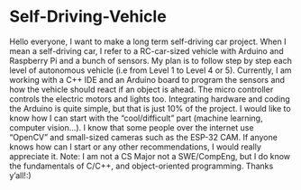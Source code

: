 # Self-Driving-Vehicle
Hello everyone, I want to make a long term self-driving car project. When I mean a self-driving car, I refer to a RC-car-sized vehicle with Arduino and Raspberry Pi and a bunch of sensors. My plan is to follow step by step each level of autonomous vehicle (i.e from Level 1 to Level 4 or 5).  Currently, I am working with a C++ IDE and an Arduino board to program the sensors and how the vehicle should react if an object is ahead. The micro controller controls the electric motors and lights too. Integrating hardware and coding the Arduino is quite simple, but that is just 10% of the project. I would like to know how I can start with the “cool/difficult” part (machine learning, computer vision...).  I know that some people over the internet use “OpenCV” and small-sized cameras such as the ESP-32 CAM. If anyone knows how can I start or any other recommendations, I would really appreciate it.  Note: I am not a CS Major not a SWE/CompEng, but I do know the fundamentals of C/C++, and object-oriented programming.  Thanks y’all!:)
